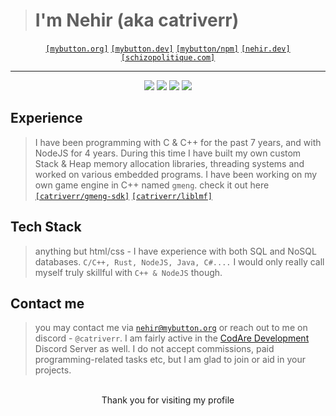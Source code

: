 > # I'm Nehir (aka catriverr)
<div align="center">
  <code><a href="https://www.mybutton.org">[mybutton.org]</a></code>
  <code><a href="https://mybutton.dev">[mybutton.dev]</a></code>
  <code><a href="https://www.npmjs.com/~cyberdevs">[mybutton/npm]</a></code>
  <code><a href="https://nehir.dev">[nehir.dev]</a></code>
  <code><a href="https://schizopolitique.com">[schizopolitique.com]</a></code><hr>
  <img src="https://komarev.com/ghpvc/?username=catriverr&color=red&label=visitor%20count##">
  <img src="https://fs.mybutton.dev/content/total_commits.svg">
  <img src="https://fs.mybutton.dev/content/lines_of_code.svg">
  <img src="https://fs.mybutton.dev/content/most_used_language.svg">
</div>

## Experience
> I have been programming with C & C++ for the past 7 years, and with NodeJS for 4 years.
> During this time I have built my own custom Stack & Heap memory allocation libraries,
> threading systems and worked on various embedded programs. I have been working on my own
> game engine in C++ named `gmeng`. check it out here [`[catriverr/gmeng-sdk]`](https://github.com/catriverr/gmeng-sdk) [`[catriverr/liblmf]`](https://github.com/catriverr/liblmf)

## Tech Stack
> anything but html/css - I have experience with both SQL and NoSQL databases.
> `C/C++, Rust, NodeJS, Java, C#....` I would only really call myself truly skillful with `C++ & NodeJS` though.

## Contact me
> you may contact me via [`nehir@mybutton.org`](mail://nehir@mybutton.org) or reach out to me on discord - `@catriverr`. I am fairly active in the [CodAre Development](https://discord.gg/codare) Discord Server as well. I do not accept commissions, paid programming-related tasks etc, but I am glad to join or aid in your projects.

<br>

<div align="center">
Thank you for visiting my profile
</div>
